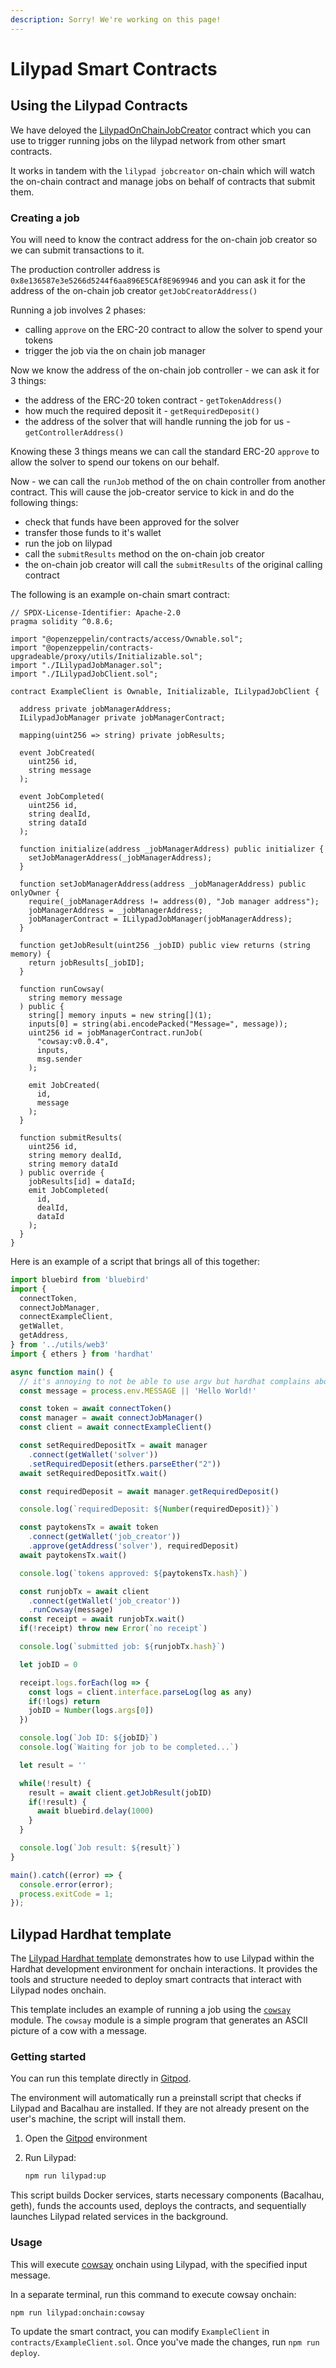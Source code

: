 ```yaml
---
description: Sorry! We're working on this page!
---
```


# Lilypad Smart Contracts

## Using the Lilypad Contracts

We have deloyed the [LilypadOnChainJobCreator](https://github.com/Lilypad-Tech/lilypad/blob/main/hardhat/contracts/LilypadOnChainJobCreator.sol) contract which you can use to trigger running jobs on the lilypad network from other smart contracts.

It works in tandem with the `lilypad jobcreator` on-chain which will watch the on-chain contract and manage jobs on behalf of contracts that submit them.

### **Creating a job**

You will need to know the contract address for the on-chain job creator so we can submit transactions to it.

The production controller address is `0x8e136587e3e5266d5244f6aa896E5CAf8E969946` and you can ask it for the address of the on-chain job creator `getJobCreatorAddress()`

Running a job involves 2 phases:

* calling `approve` on the ERC-20 contract to allow the solver to spend your tokens
* trigger the job via the on chain job manager

Now we know the address of the on-chain job controller - we can ask it for 3 things:

* the address of the ERC-20 token contract - `getTokenAddress()`
* how much the required deposit it - `getRequiredDeposit()`
* the address of the solver that will handle running the job for us - `getControllerAddress()`

Knowing these 3 things means we can call the standard ERC-20 `approve` to allow the solver to spend our tokens on our behalf.

Now - we can call the `runJob` method of the on chain controller from another contract. This will cause the job-creator service to kick in and do the following things:

* check that funds have been approved for the solver
* transfer those funds to it's wallet
* run the job on lilypad
* call the `submitResults` method on the on-chain job creator
* the on-chain job creator will call the `submitResults` of the original calling contract

The following is an example on-chain smart contract:

```solidity
// SPDX-License-Identifier: Apache-2.0
pragma solidity ^0.8.6;

import "@openzeppelin/contracts/access/Ownable.sol";
import "@openzeppelin/contracts-upgradeable/proxy/utils/Initializable.sol";
import "./ILilypadJobManager.sol";
import "./ILilypadJobClient.sol";

contract ExampleClient is Ownable, Initializable, ILilypadJobClient {

  address private jobManagerAddress;
  ILilypadJobManager private jobManagerContract;

  mapping(uint256 => string) private jobResults;

  event JobCreated(
    uint256 id,
    string message
  );

  event JobCompleted(
    uint256 id,
    string dealId,
    string dataId
  );

  function initialize(address _jobManagerAddress) public initializer {
    setJobManagerAddress(_jobManagerAddress);
  }

  function setJobManagerAddress(address _jobManagerAddress) public onlyOwner {
    require(_jobManagerAddress != address(0), "Job manager address");
    jobManagerAddress = _jobManagerAddress;
    jobManagerContract = ILilypadJobManager(jobManagerAddress);
  }

  function getJobResult(uint256 _jobID) public view returns (string memory) {
    return jobResults[_jobID];
  }

  function runCowsay(
    string memory message
  ) public {
    string[] memory inputs = new string[](1);
    inputs[0] = string(abi.encodePacked("Message=", message));
    uint256 id = jobManagerContract.runJob(
      "cowsay:v0.0.4",
      inputs,
      msg.sender
    );

    emit JobCreated(
      id,
      message
    );
  }

  function submitResults(
    uint256 id,
    string memory dealId,
    string memory dataId
  ) public override {
    jobResults[id] = dataId;
    emit JobCompleted(
      id,
      dealId,
      dataId
    );
  }
}
```

Here is an example of a script that brings all of this together:

```javascript
import bluebird from 'bluebird'
import {
  connectToken,
  connectJobManager,
  connectExampleClient,
  getWallet,
  getAddress,
} from '../utils/web3'
import { ethers } from 'hardhat'

async function main() {
  // it's annoying to not be able to use argv but hardhat complains about it
  const message = process.env.MESSAGE || 'Hello World!'

  const token = await connectToken()
  const manager = await connectJobManager()
  const client = await connectExampleClient()

  const setRequiredDepositTx = await manager
    .connect(getWallet('solver'))
    .setRequiredDeposit(ethers.parseEther("2"))
  await setRequiredDepositTx.wait()

  const requiredDeposit = await manager.getRequiredDeposit()

  console.log(`requiredDeposit: ${Number(requiredDeposit)}`)

  const paytokensTx = await token
    .connect(getWallet('job_creator'))
    .approve(getAddress('solver'), requiredDeposit)
  await paytokensTx.wait()

  console.log(`tokens approved: ${paytokensTx.hash}`)

  const runjobTx = await client
    .connect(getWallet('job_creator'))
    .runCowsay(message)
  const receipt = await runjobTx.wait()
  if(!receipt) throw new Error(`no receipt`)

  console.log(`submitted job: ${runjobTx.hash}`)

  let jobID = 0

  receipt.logs.forEach(log => {
    const logs = client.interface.parseLog(log as any)
    if(!logs) return
    jobID = Number(logs.args[0])
  })

  console.log(`Job ID: ${jobID}`)
  console.log(`Waiting for job to be completed...`)

  let result = ''

  while(!result) {
    result = await client.getJobResult(jobID)
    if(!result) {
      await bluebird.delay(1000)
    }
  }

  console.log(`Job result: ${result}`)
}

main().catch((error) => {
  console.error(error);
  process.exitCode = 1;
});

```

## Lilypad Hardhat template

The [Lilypad Hardhat template](https://github.com/Lilypad-Tech/lilypad-hardhat-template) demonstrates how to use Lilypad within the Hardhat development environment for onchain interactions. It provides the tools and structure needed to deploy smart contracts that interact with Lilypad nodes onchain.&#x20;

This template includes an example of running a job using the [`cowsay`](../lilypad-milky-way-examples/hello-cow-world.md) module. The `cowsay` module is a simple program that generates an ASCII picture of a cow with a message.

### Getting started

You can run this template directly in [Gitpod](https://gitpod.io/new/#https://github.com/Lilypad-Tech/lilypad-hardhat-template).

The environment will automatically run a preinstall script that checks if Lilypad and Bacalhau are installed. If they are not already present on the user's machine, the script will install them.

1. Open the [Gitpod](https://gitpod.io/new/#https://github.com/Lilypad-Tech/lilypad-hardhat-template) environment
2.  Run Lilypad:

    ```bash
    npm run lilypad:up
    ```

This script builds Docker services, starts necessary components (Bacalhau, geth), funds the accounts used, deploys the contracts, and sequentially launches Lilypad related services in the background.

### Usage

This will execute [cowsay](https://docs.lilypad.tech/lilypad/lilypad-milky-way-examples/hello-cow-world) onchain using Lilypad, with the specified input message.

In a separate terminal, run this command to execute cowsay onchain:

```bash
npm run lilypad:onchain:cowsay
```

To update the smart contract, you can modify `ExampleClient` in `contracts/ExampleClient.sol`. Once you've made the changes,  run `npm run deploy`.
